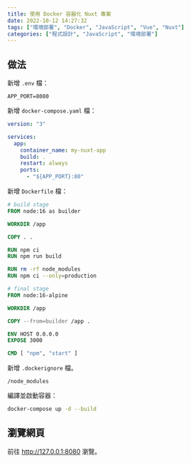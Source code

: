 ```yaml
---
title: 使用 Docker 容器化 Nuxt 專案
date: 2022-10-12 14:27:32
tags: ["環境部署", "Docker", "JavaScript", "Vue", "Nuxt"]
categories: ["程式設計", "JavaScript", "環境部署"]
---
```


## 做法

新增 `.env` 檔：

```env
APP_PORT=8080
```

新增 `docker-compose.yaml` 檔：

```yaml
version: "3"

services:
  app:
    container_name: my-nuxt-app
    build: .
    restart: always
    ports:
      - "${APP_PORT}:80"
```

新增 `Dockerfile` 檔：

```dockerfile
# build stage
FROM node:16 as builder

WORKDIR /app

COPY . .

RUN npm ci
RUN npm run build

RUN rm -rf node_modules
RUN npm ci --only=production

# final stage
FROM node:16-alpine

WORKDIR /app

COPY --from=builder /app .

ENV HOST 0.0.0.0
EXPOSE 3000

CMD [ "npm", "start" ]
```

新增 `.dockerignore` 檔。

```env
/node_modules
```

編譯並啟動容器：

```bash
docker-compose up -d --build
```

## 瀏覽網頁

前往 <http://127.0.0.1:8080> 瀏覽。
